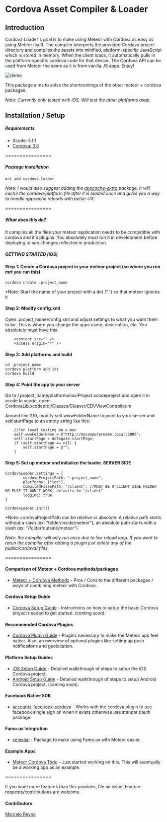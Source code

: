 Cordova Asset Compiler & Loader
================

## Introduction

Cordova Loader's goal is to make using Meteor with Cordova as easy as using Meteor itself. The compiler interprets the provided Cordova project directory and compiles the assets into minified, platform-specific JavaScript which is stored in memory. When the client loads, it automatically pulls in the platform-specific cordova code for that device. The Cordova API can be used from Meteor the same as it is from vanilla JS apps. Enjoy!

![demo](http://cl.ly/image/29231q3f0N46/Image%202014-06-30%20at%2010.40.07%20AM.png)

This package aims to solve the shortcomings of the other meteor + cordova packages. 

*Note: Currently only tested with iOS. Will test the other platforms asap.*


## Installation / Setup

##### Requirements
* Xcode: 5.1.1
* [Cordova: 3.5](http://cordova.apache.org/)

================

##### Package Installation
````
mrt add cordova-loader
````
*Note: I would also suggest adding the [appcache-extra](http://github.com/andrewreedy/meteor-appcache-extra) package. It will cache the cordova/platform file after it is loaded once and gives you a way to handle appcache reloads with better UX.*

================

##### What does this do?
It compiles all the files your meteor application needs to be compatible with cordova and it's plugins. You absolutely must run it in development before deploying to see changes reflected in production.


##### GETTING STARTED (iOS)
#### Step 1: Create a Cordova project in your meteor project (so where you run mrt you run this)
````
cordova create .project_name
````
*Note: Start the name of your project with a dot (".") so that meteor ignores it


#### Step 2: Modify config.xml
Open .project_name/config.xml and adjust settings to what you want them to be. This is where you change the apps name, description, etc. You absolutely must have this:
````
	<content src="" />
	<access origin="*" />
````

#### Step 3: Add platforms and build
````
cd .project_name
cordova platform add ios
cordova build
````


#### Step 4: Point the app to your server
Go to /.project_name/platforms/ios/Project.xcodeproject and open it in xcode
In xcode, open: CordovaLib.xcodeproj/Classes/Cleaver/CDVViewController.m

Around line 210, modify self.wwwFolderName to point to your server and self.startPage to an empty string like this:
````
	//For local testing on a mac
    self.wwwFolderName = @"http://mycomputername.local:3000";
    self.startPage = delegate.startPage;
    if (self.startPage == nil) {
        self.startPage = @"";
    }
````

#### Step 5: Set up meteor and initialize the loader. SERVER SIDE
````
CordovaLoader.settings = {
		cordovaProjectPath: ".project_name",
		platforms: ["ios"],
		compiledFilesPath: "/client", //MUST BE A CLIENT SIDE FOLDER OR ELSE IT WON'T WORK, defaults to "/client"
		logging: true
}

CordovaLoader.init()
````
*Note: cordovaProjectPath can be relative or absolute. A relative path starts without a slash (ex: "folder/inside/meteor"), an absolute path starts with a slash (ex: "/folder/outside/meteor")




*Note: the compiler will only run once due to live reload loop. If you want to rerun the compiler after adding a plugin just delete any of the public/cordova/ files.*

================

#### Comparison of Meteor + Cordova methods/packages
* [Meteor + Cordova Methods](https://github.com/andrewreedy/meteor-cordova-loader/wiki/Meteor---Cordova-Methods) - Pros / Cons to the different packages / ways of combining meteor with Cordova.

#### Cordova Setup Guide
* [Cordova Setup Guide](https://github.com/andrewreedy/meteor-cordova-loader/wiki/Cordova-Setup) - Instructions on how to setup the basic Cordova project needed to get started. (coming soon).

#### Recommended Cordova Plugins
* [Cordova Plugin Guide](https://github.com/andrewreedy/meteor-cordova-loader/wiki/Cordova-Plugins) - Plugins necessary to make the Meteor app feel native. Also, an overview of optional plugins like setting up push notificaitons and geolocation.

#### Platform Setup Guides
* [iOS Setup Guide](https://github.com/andrewreedy/meteor-cordova-loader/wiki/iOS-Setup) - Detailed walkthrough of steps to setup the iOS Cordova project.
* [Android Setup Guide](https://github.com/andrewreedy/meteor-cordova-loader/wiki/Anroid-Setup) - Detailed walkthrough of steps to setup Android Cordova project. (coming soon).

#### Facebook Native SDK
* [accounts-facebook-cordova](https://github.com/andrewreedy/meteor-accounts-facebook-cordova) - Works with the cordova plugin to use facebook single sign on when it exists otherwise use standar oauth package.

#### Famo.us Integration
* [celestial](https://github.com/andrewreedy/meteor-celestial) - Package to make using Famo.us with Meteor easier.

#### Example Apps
* [Meteor Cordova Todo](https://github.com/andrewreedy/meteor-cordova-todo) - Just started working on this. This will eventually be a working app as an example.

================

If you want more features than this provides, file an issue. Feature requests/contributions are welcome.

#### Contributors
[Marcelo Reyna](https://github.com/Lepozepo)
